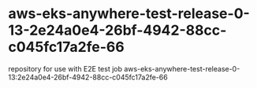 # aws-eks-anywhere-test-release-0-13-2e24a0e4-26bf-4942-88cc-c045fc17a2fe-66
repository for use with E2E test job aws-eks-anywhere-test-release-0-13:2e24a0e4-26bf-4942-88cc-c045fc17a2fe-66
